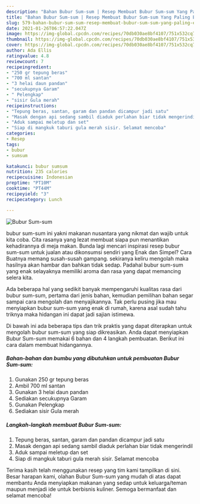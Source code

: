 ```yaml
---
description: "Bahan Bubur Sum-sum | Resep Membuat Bubur Sum-sum Yang Paling Enak"
title: "Bahan Bubur Sum-sum | Resep Membuat Bubur Sum-sum Yang Paling Enak"
slug: 579-bahan-bubur-sum-sum-resep-membuat-bubur-sum-sum-yang-paling-enak
date: 2021-01-26T06:57:22.047Z
image: https://img-global.cpcdn.com/recipes/70db030ae8bf4107/751x532cq70/bubur-sum-sum-foto-resep-utama.jpg
thumbnail: https://img-global.cpcdn.com/recipes/70db030ae8bf4107/751x532cq70/bubur-sum-sum-foto-resep-utama.jpg
cover: https://img-global.cpcdn.com/recipes/70db030ae8bf4107/751x532cq70/bubur-sum-sum-foto-resep-utama.jpg
author: Ada Ellis
ratingvalue: 4.8
reviewcount: 7
recipeingredient:
- "250 gr tepung beras"
- "700 ml santan"
- "3 helai daun pandan"
- "secukupnya Garam"
- " Pelengkap"
- "sisir Gula merah"
recipeinstructions:
- "Tepung beras, santan, garam dan pandan dicampur jadi satu"
- "Masak dengan api sedang sambil diaduk perlahan biar tidak mengerindil"
- "Aduk sampai meletup dan set"
- "Siap di mangkuk taburi gula merah sisir. Selamat mencoba"
categories:
- Resep
tags:
- bubur
- sumsum

katakunci: bubur sumsum 
nutrition: 235 calories
recipecuisine: Indonesian
preptime: "PT10M"
cooktime: "PT44M"
recipeyield: "3"
recipecategory: Lunch

---
```



![Bubur Sum-sum](https://img-global.cpcdn.com/recipes/70db030ae8bf4107/751x532cq70/bubur-sum-sum-foto-resep-utama.jpg)


bubur sum-sum ini yakni makanan nusantara yang nikmat dan wajib untuk kita coba. Cita rasanya yang lezat membuat siapa pun menantikan kehadirannya di meja makan.
Bunda lagi mencari inspirasi resep bubur sum-sum untuk jualan atau dikonsumsi sendiri yang Enak dan Simpel? Cara Buatnya memang susah-susah gampang. sekiranya keliru mengolah maka hasilnya akan hambar dan bahkan tidak sedap. Padahal bubur sum-sum yang enak selayaknya memiliki aroma dan rasa yang dapat memancing selera kita.



Ada beberapa hal yang sedikit banyak mempengaruhi kualitas rasa dari bubur sum-sum, pertama dari jenis bahan, kemudian pemilihan bahan segar sampai cara mengolah dan menyajikannya. Tak perlu pusing jika mau menyiapkan bubur sum-sum yang enak di rumah, karena asal sudah tahu triknya maka hidangan ini dapat jadi sajian istimewa.


Di bawah ini ada beberapa tips dan trik praktis yang dapat diterapkan untuk mengolah bubur sum-sum yang siap dikreasikan. Anda dapat menyiapkan Bubur Sum-sum memakai 6 bahan dan 4 langkah pembuatan. Berikut ini cara dalam membuat hidangannya.

<!--inarticleads1-->

##### Bahan-bahan dan bumbu yang dibutuhkan untuk pembuatan Bubur Sum-sum:

1. Gunakan 250 gr tepung beras
1. Ambil 700 ml santan
1. Gunakan 3 helai daun pandan
1. Sediakan secukupnya Garam
1. Gunakan  Pelengkap
1. Sediakan sisir Gula merah




<!--inarticleads2-->

##### Langkah-langkah membuat Bubur Sum-sum:

1. Tepung beras, santan, garam dan pandan dicampur jadi satu
1. Masak dengan api sedang sambil diaduk perlahan biar tidak mengerindil
1. Aduk sampai meletup dan set
1. Siap di mangkuk taburi gula merah sisir. Selamat mencoba




Terima kasih telah menggunakan resep yang tim kami tampilkan di sini. Besar harapan kami, olahan Bubur Sum-sum yang mudah di atas dapat membantu Anda menyiapkan makanan yang sedap untuk keluarga/teman maupun menjadi ide untuk berbisnis kuliner. Semoga bermanfaat dan selamat mencoba!
